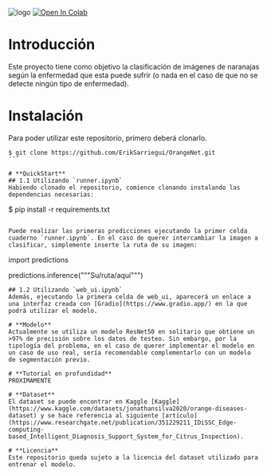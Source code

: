 ![logo](https://github.com/ErikSarriegui/OrangeNet/assets/92121483/b8e18ac1-8d33-4b56-b6ba-c49315114ae3)
[![Open In Colab](https://colab.research.google.com/assets/colab-badge.svg)](https://colab.research.google.com/github/<usuario>/<repositorio>/blob/main/<nombre_del_archivo>.ipynb)
# **Introducción**
Este proyecto tiene como objetivo la clasificación de imágenes de naranajas según la enfermedad que esta puede sufrir (o nada en el caso de que no se detecte ningún tipo de enfermedad).

# **Instalación**
Para poder utilizar este repositorio, primero deberá clonarlo.
```
$ git clone https://github.com/ErikSarriegui/OrangeNet.git
´´´

# **QuickStart**
## 1.1 Utilizando `runner.ipynb`
Habiendo clonado el repositorio, comience clonando instalando las dependencias necesarias:
```
$ pip install -r requirements.txt
```

Puede realizar las primeras predicciones ejecutando la primer celda cuaderno `runner.ipynb`. En el caso de querer intercambiar la imagen a clasificar, simplemente inserte la ruta de su imagen:
```
import predictions

predictions.inference("""Su/ruta/aquí""")
```
## 1.2 Utilizando `web_ui.ipynb`
Además, ejecutando la primera celda de web_ui, aparecerá un enlace a una interfaz creada con [Gradio](https://www.gradio.app/) en la que podrá utilizar el modelo.

# **Modelo**
Actualmente se utiliza un modelo ResNet50 en solitario que obtiene un >97% de precisión sobre los datos de testeo. Sin embargo, por la tipología del problema, en el caso de querer implementar el modelo en un caso de uso real, sería recomendable complementarlo con un modelo de segmentación previo.

# **Tutorial en profundidad**
PROXIMAMENTE

# **Dataset**
El dataset se puede encontrar en Kaggle [Kaggle](https://www.kaggle.com/datasets/jonathansilva2020/orange-diseases-dataset) y se hace referencia al siguiente [artículo](https://www.researchgate.net/publication/351229211_IDiSSC_Edge-computing-based_Intelligent_Diagnosis_Support_System_for_Citrus_Inspection).

# **Licencia**
Este repositorio queda sujeto a la licencia del dataset utilizado para entrenar el modelo.
